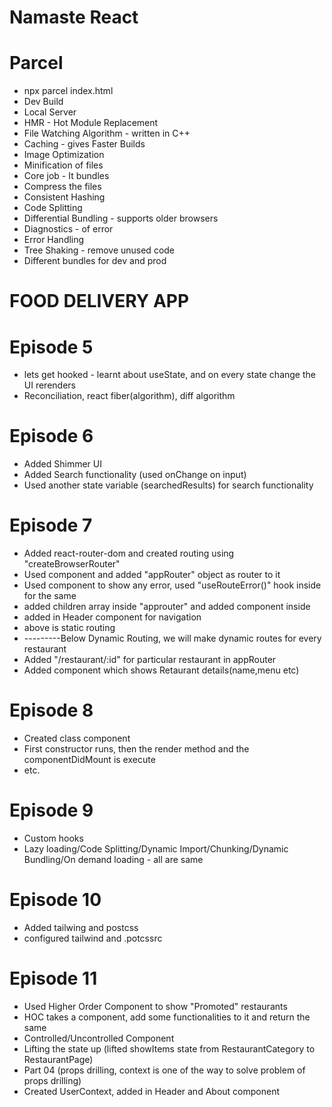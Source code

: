 # Namaste React

# Parcel

<!-- execute(npx) the parcel command (which is responsible for making the build) -->

- npx parcel index.html
- Dev Build
- Local Server
- HMR - Hot Module Replacement
- File Watching Algorithm - written in C++
- Caching - gives Faster Builds
- Image Optimization
- Minification of files
- Core job - It bundles
- Compress the files
- Consistent Hashing
- Code Splitting
- Differential Bundling - supports older browsers
- Diagnostics - of error
- Error Handling
- Tree Shaking - remove unused code
- Different bundles for dev and prod

# FOOD DELIVERY APP

<!-- // - Header
// - Logo
// - NavBar

// - Body
// Search
// Restaurant Container
// - Restaurant Card
// - Image
// - Name
// - Rating
// - Address
//  - Footer -->

# Episode 5

- lets get hooked - learnt about useState, and on every state change the UI rerenders
- Reconciliation, react fiber(algorithm), diff algorithm

# Episode 6

- Added Shimmer UI
- Added Search functionality (used onChange on input)
- Used another state variable (searchedResults) for search functionality

# Episode 7

- Added react-router-dom and created routing using "createBrowserRouter"
- Used <RouterProvider /> component and added "appRouter" object as router to it
- Used <Error /> component to show any error, used "useRouteError()" hook inside for the same
- added children array inside "approuter" and added <Outlet /> component inside <AppLayout />
- added <Link> </Link> in Header component for navigation
- above is static routing
- ---------Below Dynamic Routing, we will make dynamic routes for every restaurant
- Added "/restaurant/:id" for particular restaurant in appRouter
- Added <RestaurantPage /> component which shows Retaurant details(name,menu etc)

# Episode 8

- Created <UserClass /> class component
- First constructor runs, then the render method and the componentDidMount is execute
- etc.

# Episode 9

- Custom hooks
- Lazy loading/Code Splitting/Dynamic Import/Chunking/Dynamic Bundling/On demand loading - all are same

# Episode 10

- Added tailwing and postcss
- configured tailwind and .potcssrc

# Episode 11

- Used Higher Order Component to show "Promoted" restaurants
- HOC takes a component, add some functionalities to it and return the same
- Controlled/Uncontrolled Component
- Lifting the state up (lifted showItems state from RestaurantCategory to RestaurantPage)
- Part 04 (props drilling, context is one of the way to solve problem of props drilling)
- Created UserContext, added in Header and About component